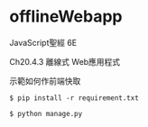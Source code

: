 # offlineWebapp

JavaScript聖經 6E 

Ch20.4.3 離線式 Web應用程式 

示範如何作前端快取

```
$ pip install -r requirement.txt

$ python manage.py
```